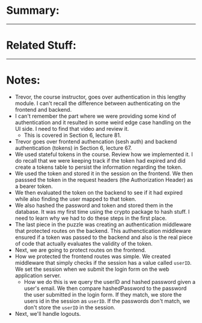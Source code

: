 # Summary:
---
# Related Stuff:
---
# Notes:
- Trevor, the course instructor, goes over authentication in this lengthy module. I can't recall the difference between authenticating on the frontend and backend.
- I can't remember the part where we were providing some kind of authentication and it resulted in some weird edge case handling on the UI side. I need to find that video and review it.
	- This is covered in Section 6, lecture 81.
- Trevor goes over frontend authencation (sesh auth) and backend authentication (tokens) in Section 6, lecture 67.
- We used stateful tokens in the course. Review how we implemented it. I do recall that we were keeping track if the token had expired and did create a tokens table to persist the information regarding the token.
- We used the token and stored it in the session on the frontend. We then passsed the token in the request headers (the Authorization Header) as a bearer token. 
- We then evaluated the token on the backend to see if it had expired while also finding the user mapped to that token.
- We also hashed the password and token and stored them in the database. It was my first time using the crypto package to hash stuff. I need to learn why we had to do these steps in the first place.
- The last piece in the puzzle was creating an authentication middleware that protected routes on the backend. This authenctication middleware ensured if a token was passed to the backend and also is the real piece of code that actually evaluates the validity of the token.
- Next, we are going to protect routes on the frontend.
- How we protected the frontend routes was simple. We created middleware that simply checks if the session has a value called `userID`. We set the session when we submit the login form on the web application server. 
	- How we do this is we query the userID and hashed password given a user's email. We then compare hashedPassword to the password the user submitted in the login form. If they match, we store the users id in the session as `userID`. If the passwords don't match, we don't store the `userID` in the session.
 - Next, we'll handle logouts.